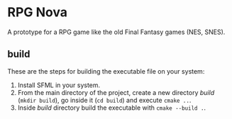 # RPG Nova

A prototype for a RPG game  like the old Final Fantasy games (NES, SNES).

## build

These are the steps for building the executable file on your system:

1. Install SFML in your system.
2. From the main directory of the project, create a new directory _build_ (`mkdir build`), go inside it (`cd build`) and execute `cmake ..`.
3. Inside _build_ directory build the executable with `cmake --build .`.

